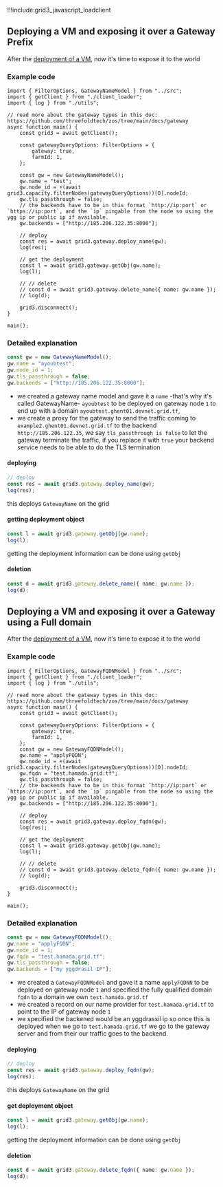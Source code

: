 !!!include:grid3_javascript_loadclient

## Deploying a VM and exposing it over a Gateway Prefix

After the [deployment of a VM](../javascript/grid3_javascript_vm.md), now it's time to expose it to the world 



### Example code
```
import { FilterOptions, GatewayNameModel } from "../src";
import { getClient } from "./client_loader";
import { log } from "./utils";

// read more about the gateway types in this doc: https://github.com/threefoldtech/zos/tree/main/docs/gateway
async function main() {
    const grid3 = await getClient();

    const gatewayQueryOptions: FilterOptions = {
        gateway: true,
        farmId: 1,
    };

    const gw = new GatewayNameModel();
    gw.name = "test";
    gw.node_id = +(await grid3.capacity.filterNodes(gatewayQueryOptions))[0].nodeId;
    gw.tls_passthrough = false;
    // the backends have to be in this format `http://ip:port` or `https://ip:port`, and the `ip` pingable from the node so using the ygg ip or public ip if available.
    gw.backends = ["http://185.206.122.35:8000"];

    // deploy
    const res = await grid3.gateway.deploy_name(gw);
    log(res);

    // get the deployment
    const l = await grid3.gateway.getObj(gw.name);
    log(l);

    // // delete
    // const d = await grid3.gateway.delete_name({ name: gw.name });
    // log(d);

    grid3.disconnect();
}

main();

```
### Detailed explanation

```javascript
const gw = new GatewayNameModel();
gw.name = "ayoubtest";
gw.node_id = 1;
gw.tls_passthrough = false;
gw.backends = ["http://185.206.122.35:8000"];
```


- we created a gateway name model and gave it a `name` -that's why it's called GatewayName- `ayoubtest` to be deployed on gateway node `1` to end up with a domain `ayoubtest.ghent01.devnet.grid.tf`, 
- we create a proxy for the gateway to send the traffic coming to `example2.ghent01.devnet.grid.tf` to the backend  `http://185.206.122.35`, we say `tls_passthrough is false` to let the gateway terminate the traffic, if you replace it with `true` your backend service needs to be able to do the TLS termination

#### deploying

```typescript
// deploy
const res = await grid3.gateway.deploy_name(gw);
log(res);
```
this deploys `GatewayName` on the grid

#### getting deployment object

```typescript
const l = await grid3.gateway.getObj(gw.name);
log(l);
```
getting the deployment information can be done using `getObj`

#### deletion

```typescript
const d = await grid3.gateway.delete_name({ name: gw.name });
log(d);
```

## Deploying a VM and exposing it over a Gateway using a Full domain

After the [deployment of a VM](javascript/grid3_javascript_vm.md), now it's time to expose it to the world 

### Example code
```
import { FilterOptions, GatewayFQDNModel } from "../src";
import { getClient } from "./client_loader";
import { log } from "./utils";

// read more about the gateway types in this doc: https://github.com/threefoldtech/zos/tree/main/docs/gateway
async function main() {
    const grid3 = await getClient();

    const gatewayQueryOptions: FilterOptions = {
        gateway: true,
        farmId: 1,
    };
    const gw = new GatewayFQDNModel();
    gw.name = "applyFQDN";
    gw.node_id = +(await grid3.capacity.filterNodes(gatewayQueryOptions))[0].nodeId;
    gw.fqdn = "test.hamada.grid.tf";
    gw.tls_passthrough = false;
    // the backends have to be in this format `http://ip:port` or `https://ip:port`, and the `ip` pingable from the node so using the ygg ip or public ip if available.
    gw.backends = ["http://185.206.122.35:8000"];

    // deploy
    const res = await grid3.gateway.deploy_fqdn(gw);
    log(res);

    // get the deployment
    const l = await grid3.gateway.getObj(gw.name);
    log(l);

    // // delete
    // const d = await grid3.gateway.delete_fqdn({ name: gw.name });
    // log(d);

    grid3.disconnect();
}

main();
```


### Detailed explanation

```typescript
const gw = new GatewayFQDNModel();
gw.name = "applyFQDN";
gw.node_id = 1;
gw.fqdn = "test.hamada.grid.tf";
gw.tls_passthrough = false;
gw.backends = ["my yggdrasil IP"];
```

- we created a `GatewayFQDNModel` and gave it a name `applyFQDNN` to be deployed on gateway node `1` and specified the fully qualified domain `fqdn` to a domain we own `test.hamada.grid.tf`
- we created a record on our name provider for `test.hamada.grid.tf` to point to the IP of gateway node `1`
- we specified the backened would be an yggdrassil ip so once this is deployed when we go to `test.hamada.grid.tf` we go to the gateway server and from their our traffic goes to the backend.

#### deploying

```typescript
// deploy
const res = await grid3.gateway.deploy_fqdn(gw);
log(res);
```
this deploys `GatewayName` on the grid

#### get deployment object

```typescript
const l = await grid3.gateway.getObj(gw.name);
log(l);
```
getting the deployment information can be done using `getObj`

#### deletion

```typescript
const d = await grid3.gateway.delete_fqdn({ name: gw.name });
log(d);
```

